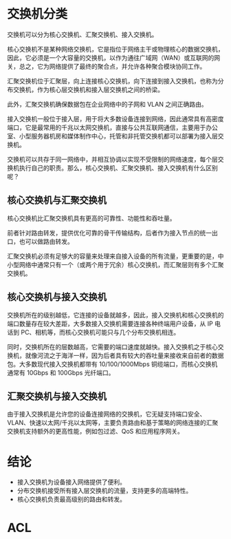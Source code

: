 

# 交换机分类
交换机可以分为核心交换机、汇聚交换机、接入交换机。

核心交换机不是某种网络交换机，它是指位于网络主干或物理核心的数据交换机，因此，它必须是一个大容量的交换机，以作为通往广域网（WAN）或互联网的网关，总之，它为网络提供了最终的聚合点，并允许各种聚合模块协同工作。

汇聚交换机位于汇聚层，向上连接核心交换机，向下连接到接入交换机，也称为分布交换机，作为核心层交换机和接入层交换机之间的桥梁。

此外，汇聚交换机确保数据包在企业网络中的子网和 VLAN 之间正确路由。

接入交换机一般位于接入层，用于将大多数设备连接到网络，因此通常具有高密度端口，它是最常用的千兆以太网交换机，直接与公共互联网通信，主要用于办公室、小型服务器机房和媒体制作中心，托管和非托管交换机都可以部署为接入层交换机。

交换机可以共存于同一网络中，并相互协调以实现不受限制的网络速度，每个层交换机执行自己的职责。那么，核心交换机、汇聚交换机、接入交换机有什么区别呢？
## 核心交换机与汇聚交换机
核心交换机比汇聚交换机具有更高的可靠性、功能性和吞吐量。

前者针对路由转发，提供优化可靠的骨干传输结构，后者作为接入节点的统一出口，也可以做路由转发。

汇聚交换机必须有足够大的容量来处理来自接入设备的所有流量，更重要的是，中小型网络中通常只有一个（或两个用于冗余）核心交换机，而汇聚层则有多个汇聚交换机。
## 核心交换机与接入交换机
交换机所在的级别越低，它连接的设备就越多，因此，接入交换机和核心交换机的端口数量存在较大差距，大多数接入交换机需要连接各种终端用户设备，从 IP 电话到 PC、相机等，而核心交换机可能只与几个分布交换机相连。

同时，交换机所在的层数越高，它需要的端口速度就越快。接入交换机之于核心交换机，就像河流之于海洋一样，因为后者具有较大的吞吐量来接收来自前者的数据包。大多数现代接入交换机都带有 10/100/1000Mbps 铜缆端口，而核心交换机 通常有 10Gbps 和 100Gbps 光纤端口。
## 汇聚交换机与接入交换机
由于接入交换机是允许您的设备连接网络的交换机，它无疑支持端口安全、VLAN、快速以太网/千兆以太网等，主要负责路由和基于策略的网络连接的汇聚交换机支持额外的更高性能，例如包过滤、QoS 和应用程序网关。
# 结论
* 接入交换机为设备接入网络提供了便利。
* 分布交换机接受所有接入层交换机的流量，支持更多的高端特性。
* 核心交换机负责最高级别的路由和转发。

# ACL

